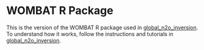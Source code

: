 # WOMBAT R Package

This is the version of the WOMBAT R package used in [global_n2o_inversion](https://github.com/angharadstell/global_n2o_inversion). To understand how it works, follow the instructions and tutorials in [global_n2o_inversion](https://github.com/angharadstell/global_n2o_inversion).
